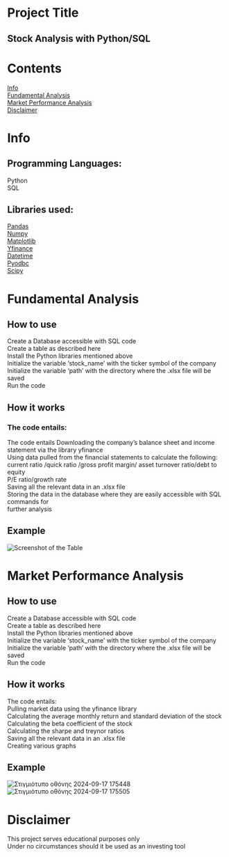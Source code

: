 # Project Title
## Stock Analysis with Python/SQL <br>
# Contents
[Info](#Info)<br>
[Fundamental Analysis](#Fundamental-Analysis)<br>
[Market Performance Analysis](#Market-Performance-Analysis)<br>
[Disclaimer](#Disclaimer)
# Info
## Programming Languages: 
Python <br>
SQL <br>
## Libraries used:
[Pandas](https://pandas.pydata.org/#:~:text=pandas%20is%20a%20fast,%20powerful,%20flexible)<br>
[Numpy](https://numpy.org/)<br>
[Matplotlib](https://matplotlib.org/)<br>
[Yfinance](https://pypi.org/project/yfinance/)<br>
[Datetime](https://docs.python.org/3/library/datetime.html)<br>
[Pyodbc](https://pypi.org/project/pyodbc/)<br>
[Scipy](https://scipy.org/)<br>
# Fundamental Analysis
## How to use
Create a Database accessible with SQL code<br>
Create a table as described here<br>
Install the Python libraries mentioned above<br>
Initialize the variable ‘stock_name’ with the ticker symbol of the company<br>
Initialize the variable ‘path’ with the directory where the .xlsx file will be saved<br>
Run the code<br>



## How it works
### The code entails:
The code entails
Downloading the company’s balance sheet and income statement via the library yfinance<br>
Using data pulled from  the financial statements to calculate the following:<br>
current ratio /quick ratio /gross profit margin/ asset turnover ratio/debt to equity<br>
P/E ratio/growth rate<br>
Saving all the relevant data in an .xlsx file<br>
Storing the data in the database where they are easily accessible with SQL commands for<br> further analysis<br>
## Example
![Screenshot of the Table](https://github.com/user-attachments/assets/5d2e6774-20e3-4224-a120-f0170f6ffe07)



# Market Performance Analysis

## How to use
Create a Database accessible with SQL code<br>
Create a table as described here<br>
Install the Python libraries mentioned above<br>
Initialize the variable ‘stock_name’ with the ticker symbol of the company<br>
Initialize the variable ‘path’ with the directory where the .xlsx file will be saved<br>
Run the code<br>


## How it works
The code entails:<br>
Pulling market data using the yfinance library<br>
Calculating the average monthly return and standard deviation of the stock<br>
Calculating the beta coefficient of the stock<br>
Calculating the sharpe and treynor ratios<br>
Saving all the relevant data in an .xlsx file<br>
Creating various graphs<br>





## Example
![Στιγμιότυπο οθόνης 2024-09-17 175448](https://github.com/user-attachments/assets/d6a7f0aa-8bd3-4711-866e-ddce3be3eb6a)
![Στιγμιότυπο οθόνης 2024-09-17 175505](https://github.com/user-attachments/assets/ce37ec5a-375a-4522-a0eb-0e939099bd1e)


# Disclaimer
This project serves educational purposes only<br>
Under no circumstances should it be used as an investing tool
